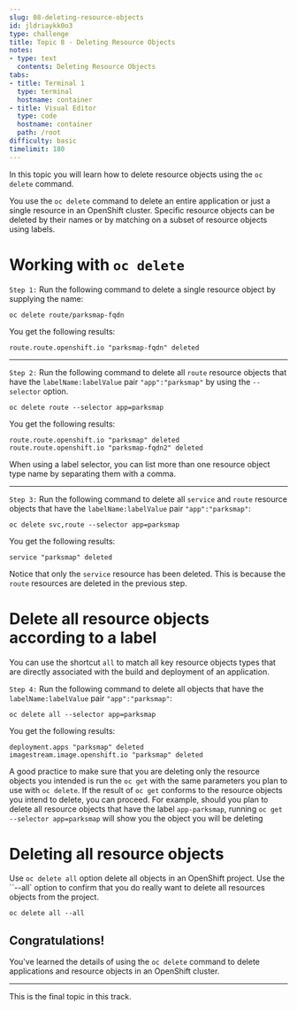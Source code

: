 ```yaml
---
slug: 08-deleting-resource-objects
id: jldriaykk0o3
type: challenge
title: Topic 8 - Deleting Resource Objects
notes:
- type: text
  contents: Deleting Resource Objects
tabs:
- title: Terminal 1
  type: terminal
  hostname: container
- title: Visual Editor
  type: code
  hostname: container
  path: /root
difficulty: basic
timelimit: 180
---
```

In this topic you will learn how to delete resource objects using the `oc delete` command.

You use the `oc delete` command to delete an entire application or just a single resource in an OpenShift cluster. Specific resource objects can be deleted by their names or by matching on a subset of resource objects using labels.

# Working with `oc delete`

`Step 1:` Run the following command to delete a single resource object by supplying the name:

```
oc delete route/parksmap-fqdn
```

You get the following results:

```
route.route.openshift.io "parksmap-fqdn" deleted
```

----

`Step 2:` Run the following command to delete all `route` resource objects that have the `labelName:labelValue` pair `"app":"parksmap"` by using the `--selector` option.

```
oc delete route --selector app=parksmap
```

You get the following results:

```
route.route.openshift.io "parksmap" deleted
route.route.openshift.io "parksmap-fqdn2" deleted
```

When using a label selector, you can list more than one resource object type name by separating them with a comma.

----

`Step 3:` Run the following command to delete all `service` and `route` resource objects that have the `labelName:labelValue` pair `"app":"parksmap"`:

```
oc delete svc,route --selector app=parksmap
```
You get the following results:

```
service "parksmap" deleted
```
Notice that only the `service` resource has been deleted. This is because the `route` resources are deleted in the previous step.

# Delete all resource objects according to a label

You can use the shortcut `all` to match all key resource objects types that are directly associated with the build and deployment of an application.

`Step 4:` Run the following command to delete all objects that have the `labelName:labelValue` pair `"app":"parksmap"`:

```
oc delete all --selector app=parksmap
```

You get the following results:

```
deployment.apps "parksmap" deleted
imagestream.image.openshift.io "parksmap" deleted
```

A good practice to make sure that you are deleting only the resource objects you intended is run the `oc get` with the same parameters you plan to use with `oc delete`. If the result of `oc get` conforms to the resource objects you intend to delete, you can proceed. For example, should you plan to delete all resource objects that have the label `app-parksmap`, running `oc get --selector app=parksmap` will show you the object you will be deleting

# Deleting all resource objects

Use `oc delete all` option delete all objects in an OpenShift project. Use the ``--all` option to confirm that you do really want to delete all resources objects from the project.

```
oc delete all --all
```

## Congratulations!

 You've learned the details of using the `oc delete` command to delete applications and resource objects in an OpenShift cluster.

----

This is the final topic in this track.
